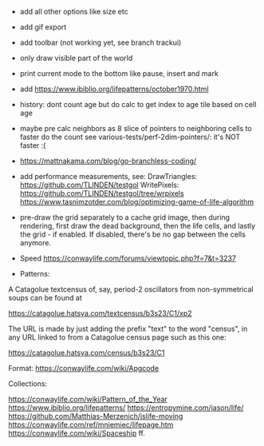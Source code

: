 - add all other options like size etc
- add gif export
- add toolbar (not working yet, see branch trackui)
- only draw visible part of the world
- print current mode to the bottom like pause, insert and mark
- add https://www.ibiblio.org/lifepatterns/october1970.html
- history: dont count age but do calc to get index to age tile based on cell age
- maybe pre calc neighbors as 8 slice of pointers to neighboring cells to faster do the count
  see various-tests/perf-2dim-pointers/: it's NOT faster :(
- https://mattnakama.com/blog/go-branchless-coding/
- add performance measurements, see:
  DrawTriangles: https://github.com/TLINDEN/testgol
  WritePixels:   https://github.com/TLINDEN/testgol/tree/wrpixels
https://www.tasnimzotder.com/blog/optimizing-game-of-life-algorithm
- pre-draw the grid separately to a cache grid image, then during
  rendering, first draw the dead background, then the life cells, and
  lastly the grid - if enabled. If disabled, there's be no gap between
  the cells anymore.
- Speed
  https://conwaylife.com/forums/viewtopic.php?f=7&t=3237
  
- Patterns:

A   Catagolue   textcensus   of,  say,   period-2   oscillators   from
non-symmetrical soups can be found at

https://catagolue.hatsya.com/textcensus/b3s23/C1/xp2

The URL is made by just adding the prefix "text" to the word "census",
in any URL linked to from a Catagolue census page such as this one:

https://catagolue.hatsya.com/census/b3s23/C1

Format:
https://conwaylife.com/wiki/Apgcode


Collections:

https://conwaylife.com/wiki/Pattern_of_the_Year
https://www.ibiblio.org/lifepatterns/
https://entropymine.com/jason/life/
https://github.com/Matthias-Merzenich/jslife-moving
https://conwaylife.com/ref/mniemiec/lifepage.htm
https://conwaylife.com/wiki/Spaceship ff.
